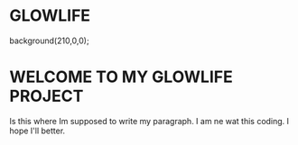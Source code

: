 # GLOWLIFE
background(210,0,0);
<h1>
  WELCOME TO MY GLOWLIFE PROJECT
  </h1>

<p> 
  Is this where Im supposed to write my paragraph. I am ne wat this coding. I hope I'll better.
  </p>
